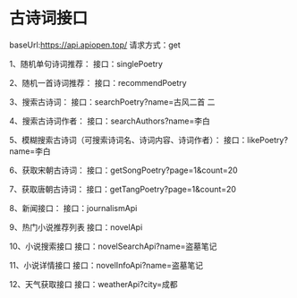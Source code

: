 # 古诗词接口

baseUrl:https://api.apiopen.top/
请求方式：get

1、随机单句诗词推荐：
接口：singlePoetry

2、随机一首诗词推荐：
接口：recommendPoetry

3、搜索古诗词：
接口：searchPoetry?name=古风二首 二

4、搜索古诗词作者：
接口：searchAuthors?name=李白

5、模糊搜索古诗词（可搜索诗词名、诗词内容、诗词作者）：
接口：likePoetry?name=李白

6、获取宋朝古诗词：
接口：getSongPoetry?page=1&count=20

7、获取唐朝古诗词：
接口：getTangPoetry?page=1&count=20

8、新闻接口：
接口：journalismApi

9、热门小说推荐列表
接口：novelApi

10、小说搜索接口
接口：novelSearchApi?name=盗墓笔记

11、小说详情接口
接口：novelInfoApi?name=盗墓笔记

12、天气获取接口
接口：weatherApi?city=成都
